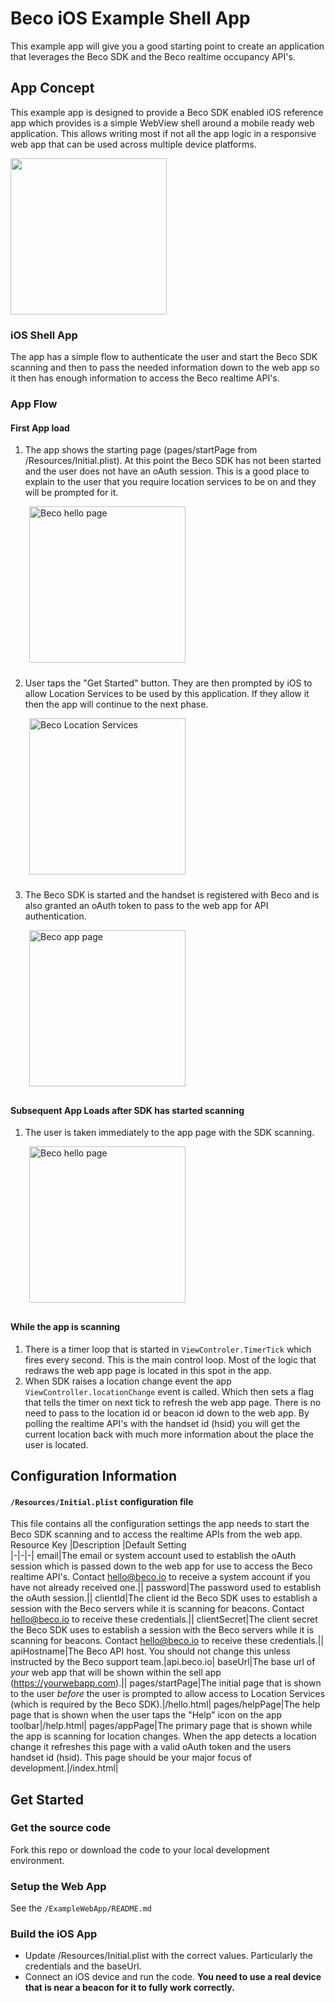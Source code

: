 # Beco iOS Example Shell App
This example app will give you a good starting point to create an application that leverages the Beco SDK and the Beco realtime occupancy API's.

## App Concept
This example app is designed to provide a Beco SDK enabled iOS reference app which provides is a simple WebView shell around a mobile ready web application.  This allows writing most if not all the app logic in a responsive web app that can be used across multiple device platforms.

<img src="https://raw.githubusercontent.com/becoinc/content_images/master/ios_shell_app/intro.png" style="width: 250px;"/>

### iOS Shell App
The app has a simple flow to authenticate the user and start the Beco SDK scanning and then to pass the needed information down to the web app so it then has enough information to access the Beco realtime API's.

### App Flow
#### First App load
1. The app shows the starting page (pages/startPage from /Resources/Initial.plist).  At this point the Beco SDK has not been started and the user does not have an oAuth session.  This is a good place to explain to the user that you require location services to be on and they will be prompted for it.

<img alt="Beco hello page" src="https://raw.githubusercontent.com/becoinc/content_images/master/ios_shell_app/hello.png" style="width: 250px; padding-left: 30px; padding-bottom: 10px;"/>

2. User taps the "Get Started" button.  They are then prompted by iOS to allow Location Services to be used by this application.  If they allow it then the app will continue to the next phase.

<img alt="Beco Location Services" src="https://raw.githubusercontent.com/becoinc/content_images/master/ios_shell_app/LocationServices.png" style="width: 250px; padding-left: 30px; padding-bottom: 10px;"/>

3. The Beco SDK is started and the handset is registered with Beco and is also granted an oAuth token to pass to the web app for API authentication.

<img alt="Beco app page" src="https://raw.githubusercontent.com/becoinc/content_images/master/ios_shell_app/LocationFound.png" style="width: 250px; padding-left: 30px; padding-bottom: 10px;"/>

#### Subsequent App Loads after SDK has started scanning
1. The user is taken immediately to the app page with the SDK scanning.

<img alt="Beco hello page" src="https://raw.githubusercontent.com/becoinc/content_images/master/ios_shell_app/LocationFound.png" style="width: 250px; padding-left: 30px; padding-bottom: 10px;"/>

#### While the app is scanning
1. There is a timer loop that is started in ```ViewControler.TimerTick``` which fires every second.  This is the main control loop.  Most of the logic that redraws the web app page is located in this spot in the app. 
2. When SDK raises a location change event the app ```ViewController.locationChange``` event is called. Which then sets a flag that tells the timer on next tick to refresh the web app page. There is no need to pass to the location id or beacon id down to the web app. By polling the realtime API's with the handset id (hsid) you will get the current location back with much more information about the place the user is located.

## Configuration Information

#### ```/Resources/Initial.plist``` configuration file
This file contains all the configuration settings the app needs to start the Beco SDK scanning and to access the realtime APIs from the web app.
Resource Key   |Description   |Default Setting   
|-|-|-|
email|The email or system account used to establish the oAuth session which is passed down to the web app for use to access the Beco realtime API's.  Contact hello@beco.io to receive a system account if you have not already received one.||
password|The password used to establish the oAuth session.||
clientId|The client id the Beco SDK uses to establish a session with the Beco servers while it is scanning for beacons. Contact hello@beco.io to receive these credentials.||
clientSecret|The client secret the Beco SDK uses to establish a session with the Beco servers while it is scanning for beacons. Contact hello@beco.io to receive these credentials.||
apiHostname|The Beco API host.  You should not change this unless instructed by the Beco support team.|api.beco.io|
baseUrl|The base url of *your* web app that will be shown within the sell app (https://yourwebapp.com).||
pages/startPage|The initial page that is shown to the user *before* the user is prompted to allow access to Location Services (which is required by the Beco SDK).|/hello.html|
pages/helpPage|The help page that is shown when the user taps the "Help" icon on the app toolbar|/help.html|
pages/appPage|The primary page that is shown while the app is scanning for location changes.  When the app detects a location change it refreshes this page with a valid oAuth token and the users handset id (hsid).  This page should be your major focus of development.|/index.html|

## Get Started
### Get the source code
Fork this repo or download the code to your local development environment.
### Setup the Web App
See the ```/ExampleWebApp/README.md```
### Build the iOS App
- Update /Resources/Initial.plist with the correct values. Particularly the credentials and the baseUrl.
- Connect an iOS device and run the code. **You need to use a real device that is near a beacon for it to fully work correctly.**
